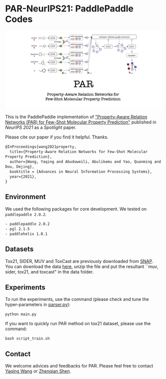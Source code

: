 # PAR-NeurIPS21: PaddlePaddle Codes

<p align="center"><img src="PAR-thumbnail.png" alt="logo" width="600px" />

This is the PaddlePaddle implementation of ["Property-Aware Relation Networks (PAR) for Few-Shot Molecular Property Prediction"](https://papers.nips.cc/paper/2021/hash/91bc333f6967019ac47b49ca0f2fa757-Abstract.html) published in *NeurIPS 2021* as a *Spotlight* paper. 

Please cite our paper if you find it helpful. Thanks. 
```
@InProceedings{wang2021property,
  title={Property-Aware Relation Networks for Few-Shot Molecular Property Prediction},
  author={Wang, Yaqing and Abuduweili, Abulikemu and Yao, Quanming and Dou, Dejing},
  booktitle = {Advances in Neural Information Processing Systems},
  year={2021},
}
```

## Environment  

We used the following packages for core development. We tested on `paddlepaddle 2.0.2`.

```
- paddlepaddle 2.0.2
- pgl 2.1.5
- paddlehelix 1.0.1
```

## Datasets 

Tox21, SIDER, MUV and ToxCast are previously downloaded from [SNAP](http://snap.stanford.edu/gnn-pretrain/data/chem_dataset.zip). You can download the data [here](https://drive.google.com/file/d/1K3c4iCFHEKUuDVSGBtBYr8EOegvIJulO/view?usp=sharing), unzip the file and put the resultant ``muv, sider, tox21, and toxcast" in the data folder. 

## Experiments

To run the experiments, use the command (please check and tune the hyper-parameters in [parser.py](parser.py)):

```
python main.py
```

If you want to quickly run PAR method on tox21 dataset, please use the command:

```
bash script_train.sh
```



## Contact
We welcome advices and feedbacks for PAR. Please feel free to contact [Yaqing Wang](mailto:wangyaqing01@baidu.com) or [Zhenqian Shen](mailto:shenzhenqian@baidu.com).